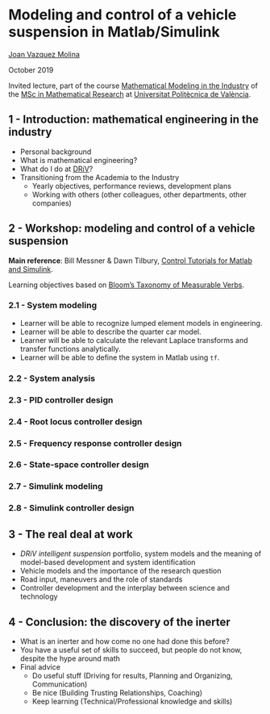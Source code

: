 # Modeling and control of a vehicle suspension in Matlab/Simulink

[Joan Vazquez Molina](http://www.linkedin.com/in/joanvazquez)

October 2019

Invited lecture, part of the course [Mathematical Modeling in the Industry](https://www.upv.es/pls/oalu/sic_asi.Busca_Asi?p_codi=33202&p_caca=2017&P_IDIOMA=c&p_vista=MSE&p_tit=2199) of the [MSc in Mathematical Research](http://www.investmat.org/) at [Universitat Politècnica de València](http://www.upv.es/).


## 1 - Introduction: mathematical engineering in the industry
  * Personal background
  * What is mathematical engineering?
  * What do I do at [DRiV](https://www.driv.com/)?
  * Transitioning from the Academia to the Industry
     * Yearly objectives, performance reviews, development plans
     * Working with others (other colleagues, other departments, other companies)
    
## 2 - Workshop: modeling and control of a vehicle suspension

**Main reference**: Bill Messner & Dawn Tilbury, [Control Tutorials for Matlab and Simulink](http://ctms.engin.umich.edu/CTMS/index.php?example=Suspension&section=SystemModeling).

Learning objectives based on [Bloom’s Taxonomy of Measurable Verbs](aux/BloomTaxonomy.pdf).
  
### 2.1 - System modeling
  * Learner will be able to recognize lumped element models in engineering.
  * Learner will be able to describe the quarter car model.
  * Learner will be able to calculate the relevant Laplace transforms and transfer functions analytically.
  * Learner will be able to define the system in Matlab using `tf`.

### 2.2 - System analysis

### 2.3 - PID controller design

### 2.4 - Root locus controller design

### 2.5 - Frequency response controller design

### 2.6 - State-space controller design

### 2.7 - Simulink modeling

### 2.8 - Simulink controller design

## 3 - The real deal at work
  * *DRiV intelligent suspension* portfolio, system models and the meaning of model-based development and system identification
  * Vehicle models and the importance of the research question
  * Road input, maneuvers and the role of standards
  * Controller development and the interplay between science and technology

## 4 - Conclusion: the discovery of the inerter
  * What is an inerter and how come no one had done this before?
  * You have a useful set of skills to succeed, but people do not know, despite the hype around math
  * Final advice
    * Do useful stuff (Driving for results, Planning and Organizing, Communication)
    * Be nice (Building Trusting Relationships, Coaching)
    * Keep learning (Technical/Professional knowledge and skills)
